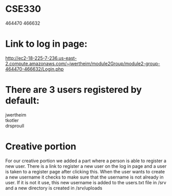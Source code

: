 # CSE330
464470
466632

# Link to log in page:
http://ec2-18-225-7-236.us-east-2.compute.amazonaws.com/~jwertheim/module2Group/module2-group-464470-466632/Login.php

# There are 3 users registered by default:
jwertheim <br>
tkotler <br>
drsproull

# Creative portion
For our creative portion we added a part where a person is able to register a new user. 
There is a link to register a new user on the log in page and a user is taken to a register page after clicking this.
When the user wants to create a new username it checks to make sure that the username is not already in user.
If it is not it use, this new username is added to the users.txt file in /srv and a new directory is created in /srv/uploads 